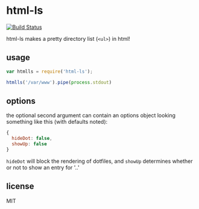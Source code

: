 html-ls
===

[![Build Status](https://travis-ci.org/jarofghosts/html-ls.png?branch=master)](https://travis-ci.org/jarofghosts/html-ls)

html-ls makes a pretty directory list (`<ul>`) in html!

## usage

````js
var htmlls = require('html-ls');

htmlls('/var/www').pipe(process.stdout)
````

## options

the optional second argument can contain an options object looking something
like this (with defaults noted):

```js
{
  hideDot: false,
  showUp: false
}
```

`hideDot` will block the rendering of dotfiles, and `showUp` determines whether
or not to show an entry for '..'

## license

MIT
